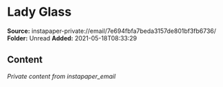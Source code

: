 # Lady Glass

**Source:** instapaper-private://email/7e694fbfa7beda3157de801bf3fb6736/
**Folder:** Unread
**Added:** 2021-05-18T08:33:29




## Content
*Private content from instapaper_email*
